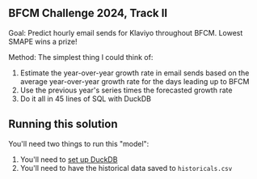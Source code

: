 ## BFCM Challenge 2024, Track II

Goal: Predict hourly email sends for Klaviyo throughout BFCM. Lowest SMAPE wins a prize!

Method: The simplest thing I could think of:

1. Estimate the year-over-year growth rate in email sends based on the average year-over-year growth rate for the days leading up to BFCM
2. Use the previous year's series times the forecasted growth rate
3. Do it all in 45 lines of SQL with DuckDB

## Running this solution

You'll need two things to run this "model":

1. You'll need to [set up DuckDB](https://duckdb.org/docs/installation/?version=stable&environment=cli&platform=macos&download_method=package_manager)
2. You'll need to have the historical data saved to `historicals.csv`
